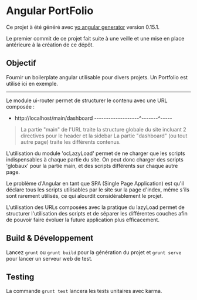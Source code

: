 # Angular PortFolio

Ce projet à été généré avec [yo angular generator](https://github.com/yeoman/generator-angular)
version 0.15.1.

Le premier commit de ce projet fait suite à une veille et une mise en place antérieure à la création de ce dépôt.

## Objectif

Fournir un boilerplate angular utilisable pour divers projets. Un Portfolio est utilisé ici en exemple.

---

Le module ui-router permet de structurer le contenu avec une URL composée :

- http://localhost/main/dashboard
  -------------------^-------^-----
> La partie "main" de l'URL traite la structure globale du site incluant 2 directives pour le header et la sidebar
> La partie "dashboard" (ou tout autre page) traite les différents contenus.

L'utilisation du module 'ocLazyLoad' permet de ne charger que les scripts indispensables à chaque partie du site.
On peut donc charger des scripts 'globaux' pour la partie main, et des scripts différents sur chaque autre page.

Le problème d'Angular en tant que SPA (Single Page Application) est qu'il déclare tous les scripts utilisables par
le site sur la page d'index, même s'ils sont rarement utilisés, ce qui alourdit considérablement le projet.

L'utilisation des URLs composées avec la pratique du lazyLoad permet de structurer l'utilisation des scripts et de
séparer les différentes couches afin de pouvoir faire évoluer la future application plus efficacement.

## Build & Développement

Lancez `grunt` ou `grunt build` pour la génération du projet et `grunt serve` pour lancer un serveur web de test.

## Testing

La commande `grunt test` lancera les tests unitaires avec karma.
